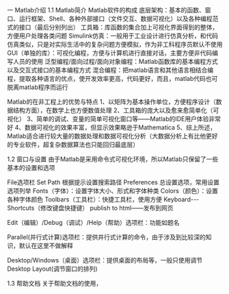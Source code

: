 一  Matlab介绍
1.1  Matlab简介
Matlab软件的构成
底层架构：基本的函数、窗口、运行框架、Shell、各种外部接口（文件交互、数据可视化）以及各种编程范式的接口（最后分别列出）
工具箱：库函数的集合加上可视化界面得到的整体，方便用户处理各类问题
Simulink仿真：一般用于工业设计进行仿真分析，和代码仿真类似，只是对实际生活中的复杂问题方便模拟，作为非工科程序员默认不使用
GUI（单独的库）：可视化编程，方便与计算机进行直接对话，主要方便非代码编写人员的使用
泛型编程/面向过程/面向对象编程：Matlab函数库的基本编程方式以及交互式接口的基本编程方式
混合编程：把matlab语言和其他语言相结合编程，提取各种语言的优点，使开发效率更高，代码更好，而且，matlab代码也可脱离matlab程序而运行
 
Matlab的在非工程上的优势与特点
  1、以矩阵为基本操作单位，方便程序设计（数据结构方面），在数学上也方便数值处理
	2、工具箱的庞大以及愈来愈简单化（可视化）
	3、简单的调试、变量的简单可视化窗口等——Matlab的IDE用户体验非常好
	4、数据可视化的效果丰富，但显示效果略逊于Mathematica
	5、综上所述，Matlab适合进行较大量的数据处理和数据可视化分析（大数据分析上有比他更好的专业软件，超复杂数据算法也只能回归最底层）
 
1.2  窗口与设置
由于Matlab是采用命令式可视化环境，所以Matlab只保留了一些基本的设置和选项
 
File选项栏
	Set Path       根据提示设置搜索路径
	Preferences    总设置选项，常用设置选项列举
                     Fonts（字体）：设置字体大小、形式和字体种类
                     Colors（颜色）：设置各种字体颜色
                     Toolbars（工具栏）：快捷工具栏，使用方便
                     Keyboard---Shortcuts（修改键盘快捷键）
	publish to html——发布到网页
 
Edit（编辑）/Debug（调试）/Help（帮助）选项栏：功能如题名 
 
Parallel(并行式计算)选项栏：提供并行式计算的命令，由于涉及到比较深的知识，默认在这里不做解释
 
Desktop/Windows（桌面）选项栏：提供桌面的布局等，一般只使用调节Desktop Layout(调节窗口的排列)
 
1.3  帮助文档
	关于帮助文档的使用，
